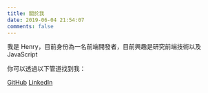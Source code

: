 ```yaml
---
title: 關於我
date: 2019-06-04 21:54:07
comments: false
---
```


我是 Henry，目前身份為一名前端開發者，目前興趣是研究前端技術以及 JavaScript

你可以透過以下管道找到我：

[GitHub](https://github.com/henry97113)
[LinkedIn](https://linkedin.com/in/hung-lin-chou)

